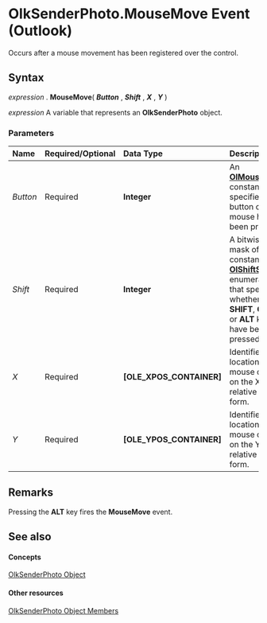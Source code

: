 
# OlkSenderPhoto.MouseMove Event (Outlook)

Occurs after a mouse movement has been registered over the control.


## Syntax

 _expression_ . **MouseMove**( **_Button_** , **_Shift_** , **_X_** , **_Y_** )

 _expression_ A variable that represents an **OlkSenderPhoto** object.


### Parameters



|**Name**|**Required/Optional**|**Data Type**|**Description**|
|:-----|:-----|:-----|:-----|
| _Button_|Required| **Integer**|An  **[OlMouseButton](f654f074-f7e7-6128-9d7d-8ec6adbfe5f7.md)** constant that specifies which button on the mouse has been pressed.|
| _Shift_|Required| **Integer**|A bitwise-OR mask of constants in the  **[OlShiftState](f71dd27d-6930-1450-e8e9-11ab1eace6ca.md)** enumeration that specifies whether the **SHIFT**,  **CTRL**, or  **ALT** keys have been pressed.|
| _X_|Required| **[OLE_XPOS_CONTAINER]**|Identifies the location of the mouse cursor on the X-axis relative to the form.|
| _Y_|Required| **[OLE_YPOS_CONTAINER]**|Identifies the location of the mouse cursor on the Y-axis relative to the form.|

## Remarks

Pressing the  **ALT** key fires the **MouseMove** event.


## See also


#### Concepts


[OlkSenderPhoto Object](07934c3a-404c-7f99-49a8-540701d31cef.md)
#### Other resources


[OlkSenderPhoto Object Members](7f3c23d6-633b-c250-79d0-9f06fd37c17a.md)
